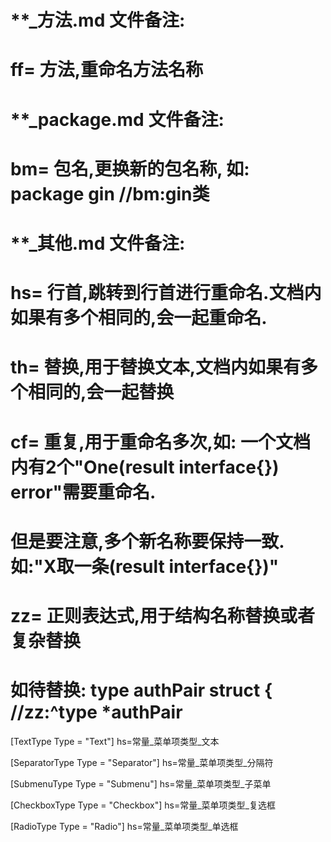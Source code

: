 # **_方法.md 文件备注:
# ff= 方法,重命名方法名称
# 
# **_package.md 文件备注:
# bm= 包名,更换新的包名称, 如: package gin //bm:gin类
#
# **_其他.md 文件备注:
# hs= 行首,跳转到行首进行重命名.文档内如果有多个相同的,会一起重命名.
# th= 替换,用于替换文本,文档内如果有多个相同的,会一起替换
# cf= 重复,用于重命名多次,如: 一个文档内有2个"One(result interface{}) error"需要重命名.
#     但是要注意,多个新名称要保持一致. 如:"X取一条(result interface{})"
# zz= 正则表达式,用于结构名称替换或者复杂替换
#     如待替换: type authPair struct { //zz:^type *authPair

[TextType Type = "Text"]
hs=常量_菜单项类型_文本

[SeparatorType Type = "Separator"]
hs=常量_菜单项类型_分隔符

[SubmenuType Type = "Submenu"]
hs=常量_菜单项类型_子菜单

[CheckboxType Type = "Checkbox"]
hs=常量_菜单项类型_复选框

[RadioType Type = "Radio"]
hs=常量_菜单项类型_单选框
